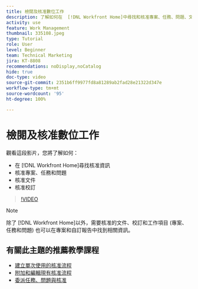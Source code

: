 ```yaml
---
title: 檢閱及核准數位工作
description: 了解如何在  [!DNL Workfront Home]中尋找和核准專案、任務、問題、文件和校訂。
activity: use
feature: Work Management
thumbnail: 335108.jpeg
type: Tutorial
role: User
level: Beginner
team: Technical Marketing
jira: KT-8808
recommendations: noDisplay,noCatalog
hide: true
doc-type: video
source-git-commit: 2351b6ff9977fd8a81289ab2fad28e21322d347e
workflow-type: tm+mt
source-wordcount: '95'
ht-degree: 100%

---
```


# 檢閱及核准數位工作

觀看這段影片，您將了解如何：

* 在 [!DNL Workfront Home]尋找核准資訊
* 核准專案、任務和問題
* 核准文件
* 核准校訂

>[!VIDEO](https://video.tv.adobe.com/v/335108/?quality=12&learn=on)


>[!NOTE]
>
>除了 [!DNL Workfront Home]以外，需要核准的文件、校訂和工作項目 (專案、任務和問題) 也可以在專案和自訂報告中找到相關資訊。

## 有關此主題的推薦教學課程

* [建立單次使用的核准流程](/help/manage-work/approval-processes-and-milestone-paths/create-a-single-use-approval-process.md)
* [附加和編輯現有核准流程](/help/manage-work/approval-processes-and-milestone-paths/attach-and-edit-existing-approval-processes.md)
* [委派任務、問題與核准](/help/manage-work/approval-processes-and-milestone-paths/delegate-approvals.md)


<!---
learn more URLS
Approving work
Home area for Reviewers
Guides
Home overview for Reviewers
Issue page overview
--->
